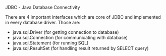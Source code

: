 JDBC - Java Database Connectivity

There are 4 important interfaces which are core of JDBC and implemented in every database driver. Those are:
- java.sql.Driver (for getting connection to database)
- java.sql.Connection (for communicating with database)
- java.sql.Statement (for running SQL)
- java.sql.ResultSet (for handling result returned by SELECT query)






